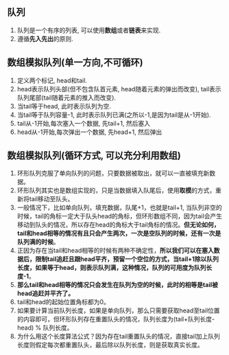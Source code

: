 ## 队列
1. 队列是一个有序的列表, 可以使用**数组**或者**链表**来实现.
2. 遵循**先入先出**的原则.

## 数组模拟队列(单一方向,不可循环)
1. 定义两个标记, head和tail.
2. head表示队列头部(但不包含队首元素, head随着元素的弹出而改变), tail表示队列尾部(tail随着元素的推入而改变).
3. 当tail等于head, 此时表示队列为空.
4. 当tail等于队列容量-1, 此时表示队列已满(之所以-1,是因为tail是从-1开始).
5. tail从-1开始,每次塞入一个数据, 先tail+1, 然后塞入
6. head从-1开始,每次弹出一个数据, 先head+1, 然后弹出

## 数组模拟队列(循环方式, 可以充分利用数组)
1. 环形队列克服了单向队列的问题，只要数据被取出，就可以一直被填充新数据。
2. 环形队列其实也是数组实现的，只是当数据填入队尾后，使用**取模**的方式，重新将tail移动至队头。
3. 一般情况下，比如单向队列，填充数据，队尾+1，也就是tail+1, 当队列非空的时候，tail的角标一定大于队头head的角标，但环形数组不同，因为tail会产生移动到队头的情况，所以存在head的角标大于tail角标的情况。**但无论如何，tail和head相等的情况有且只会产生两次，一次是空队列的时候，还有一次是队列满的时候**。
4. 正因为存在当tail和head相等的时候有两种不确定性，**所以我们可以在塞入数据后，限制tail追赶且跟head平齐，预留一个空位的方式，当tail+1除以队列长度，如果等于head，则表示队列满，这种情况，队列的可用度为队列长度-1**。
5. **那么tail和head相等的情况只会发生在队列为空的时候，此时的相等是tail被head追赶并平齐了。**
6. tail和head的起始位置角标都为0。
7. 如果要计算当前队列长度，如果是单向队列，那么只需要获取head至tail位置的内容即可，但环形队列存在重置队头的情况，队列长度为(tail+队列长度-head) % 队列长度。
8. 为什么用这个长度算法公式？因为存在tail重置队头的情况，直接tail加上队列长度则假定每次都重置队头，最后除以队列长度，则是获取真实长度。